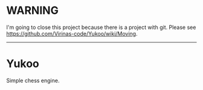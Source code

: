 # WARNING
I'm going to close this project because there is a project with git. Please see https://github.com/Virinas-code/Yukoo/wiki/Moving.

__________
# Yukoo
Simple chess engine.

